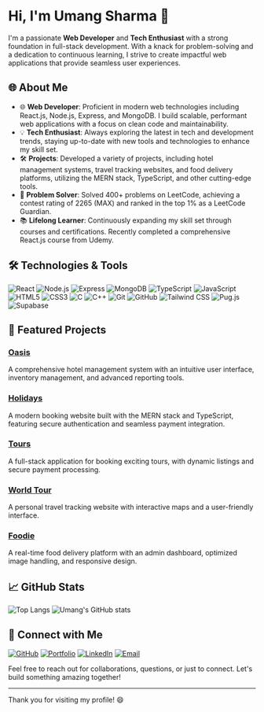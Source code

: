 # Hi, I'm Umang Sharma 👋

I'm a passionate **Web Developer** and **Tech Enthusiast** with a strong foundation in full-stack development. With a knack for problem-solving and a dedication to continuous learning, I strive to create impactful web applications that provide seamless user experiences.

## 🌐 About Me

- 🌐 **Web Developer**: Proficient in modern web technologies including React.js, Node.js, Express, and MongoDB. I build scalable, performant web applications with a focus on clean code and maintainability.
- 💡 **Tech Enthusiast**: Always exploring the latest in tech and development trends, staying up-to-date with new tools and technologies to enhance my skill set.
- 🛠 **Projects**: Developed a variety of projects, including hotel management systems, travel tracking websites, and food delivery platforms, utilizing the MERN stack, TypeScript, and other cutting-edge tools.
- 🧩 **Problem Solver**: Solved 400+ problems on LeetCode, achieving a contest rating of 2265 (MAX) and ranked in the top 1% as a LeetCode Guardian.
- 📚 **Lifelong Learner**: Continuously expanding my skill set through courses and certifications. Recently completed a comprehensive React.js course from Udemy.

## 🛠 Technologies & Tools

![React](https://img.shields.io/badge/React-20232A?style=for-the-badge&logo=react&logoColor=61DAFB)
![Node.js](https://img.shields.io/badge/Node.js-339933?style=for-the-badge&logo=nodedotjs&logoColor=white)
![Express](https://img.shields.io/badge/Express-000000?style=for-the-badge&logo=express&logoColor=white)
![MongoDB](https://img.shields.io/badge/MongoDB-4EA94B?style=for-the-badge&logo=mongodb&logoColor=white)
![TypeScript](https://img.shields.io/badge/TypeScript-007ACC?style=for-the-badge&logo=typescript&logoColor=white)
![JavaScript](https://img.shields.io/badge/JavaScript-F7DF1E?style=for-the-badge&logo=javascript&logoColor=black)
![HTML5](https://img.shields.io/badge/HTML5-E34F26?style=for-the-badge&logo=html5&logoColor=white)
![CSS3](https://img.shields.io/badge/CSS3-1572B6?style=for-the-badge&logo=css3&logoColor=white)
![C](https://img.shields.io/badge/C-00599C?style=for-the-badge&logo=c&logoColor=white)
![C++](https://img.shields.io/badge/C++-00599C?style=for-the-badge&logo=cplusplus&logoColor=white)
![Git](https://img.shields.io/badge/Git-F05032?style=for-the-badge&logo=git&logoColor=white)
![GitHub](https://img.shields.io/badge/GitHub-181717?style=for-the-badge&logo=github&logoColor=white)
![Tailwind CSS](https://img.shields.io/badge/Tailwind_CSS-38B2AC?style=for-the-badge&logo=tailwind-css&logoColor=white)
![Pug.js](https://img.shields.io/badge/Pug-E3C29B?style=for-the-badge&logo=pug&logoColor=black)
![Supabase](https://img.shields.io/badge/Supabase-3ECF8E?style=for-the-badge&logo=supabase&logoColor=white)

## 📌 Featured Projects

### [**Oasis**](https://the-wild-oasis97.netlify.app/dashboard)
A comprehensive hotel management system with an intuitive user interface, inventory management, and advanced reporting tools.

### [**Holidays**](https://holidays9760.onrender.com/)
A modern booking website built with the MERN stack and TypeScript, featuring secure authentication and seamless payment integration.

### [**Tours**](https://github.com/Umang-Sharma1/Natour)
A full-stack application for booking exciting tours, with dynamic listings and secure payment processing.

### [**World Tour**](https://worldtour9760.netlify.app/)
A personal travel tracking website with interactive maps and a user-friendly interface.

### [**Foodie**](https://foodie.example.com)
A real-time food delivery platform with an admin dashboard, optimized image handling, and responsive design.

## 📈 GitHub Stats


![Top Langs](https://github-readme-stats.vercel.app/api/top-langs/?username=Umang-Sharma1&layout=compact&theme=radical)
![Umang's GitHub stats](https://github-readme-stats.vercel.app/api?username=Umang-Sharma1&show_icons=true&theme=radical)

## 🔗 Connect with Me

[![GitHub](https://img.shields.io/badge/GitHub-181717?style=for-the-badge&logo=github&logoColor=white)](https://github.com/Umang-Sharma1)
[![Portfolio](https://img.shields.io/badge/Portfolio-000000?style=for-the-badge&logo=aboutdotme&logoColor=white)](https://umang9760.netlify.app)
[![LinkedIn](https://img.shields.io/badge/LinkedIn-0A66C2?style=for-the-badge&logo=linkedin&logoColor=white)](https://www.linkedin.com/in/umang-sharma9760/)
[![Email](https://img.shields.io/badge/Email-D14836?style=for-the-badge&logo=gmail&logoColor=white)](mailto:umangsharma1905@gmail.com)

Feel free to reach out for collaborations, questions, or just to connect. Let's build something amazing together!

---

Thank you for visiting my profile! 😄
